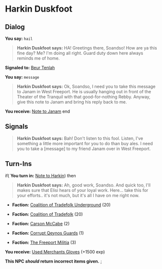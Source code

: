 # Harkin Duskfoot
## Dialog

**You say:** `hail`



>**Harkin Duskfoot says:** HA! Greetings there, Soandso!  How are ya this fine day?  Me?  I'm doing all right.  Guard duty down here always reminds me of home.


**Signaled to:**  [Beur Tenlah](/npc/10106)

**You say:** `message`



>**Harkin Duskfoot says:** Ok, Soandso, I need you to take this message to Janam in West Freeport. He is usually hanging out in front of the Theater of the Tranquil with that good-for-nothing Rebby. Anyway, give this note to Janam and bring his reply back to me.


**You receive:**  [Note to Janam](/item/18015)
end

## Signals



>**Harkin Duskfoot says:** Bah! Don't listen to this fool. Listen, I've something a little more important for you to do than buy ales. I need you to take a [message] to my friend Janam over in West Freeport.
## Turn-Ins




if( **You turn in:** [Note to Harkin](/item/18016)) then 


>**Harkin Duskfoot says:** Ah, good work, Soandso. And quick too, I'll makes sure that Elisi hears of your loyal work. Here... take this for your efforts.. it's not much, but it's all I have on me right now.


* __Faction:__ [Coalition of Tradefolk Underground](/faction/336) (20)


* __Faction:__ [Coalition of Tradefolk](/faction/229) (20)


* __Faction:__ [Carson McCabe](/faction/329) (2)


* __Faction:__ [Corrupt Qeynos Guards](/faction/230) (1)


* __Faction:__ [The Freeport Militia](/faction/330) (3)


 **You receive:**  [Used Merchants Gloves](/item/1054) (+1500 exp)

**This NPC *should* return incorrect items given.**
;

